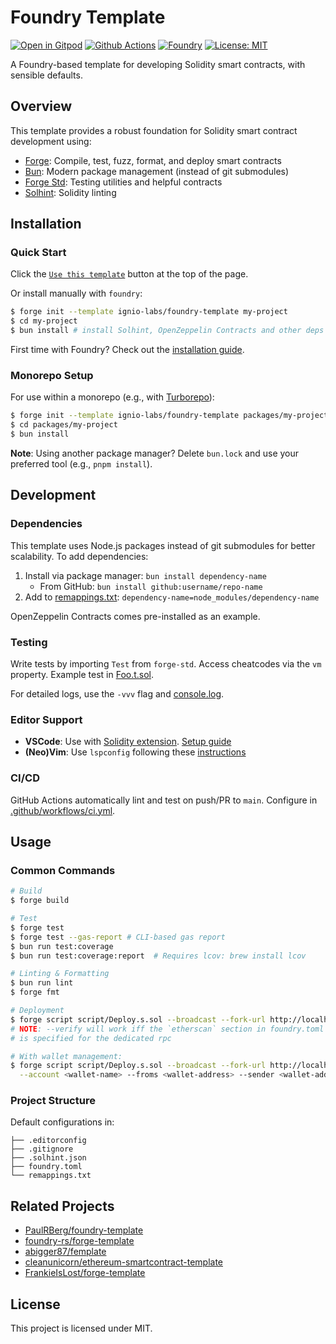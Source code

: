 # Foundry Template

[![Open in Gitpod][gitpod-badge]][gitpod] [![Github Actions][gha-badge]][gha] [![Foundry][foundry-badge]][foundry] [![License: MIT][license-badge]][license]

A Foundry-based template for developing Solidity smart contracts, with sensible defaults.

## Overview

This template provides a robust foundation for Solidity smart contract development using:

- [Forge](https://github.com/foundry-rs/foundry/blob/master/forge): Compile, test, fuzz, format, and deploy smart contracts
- [Bun](https://bun.sh/): Modern package management (instead of git submodules)
- [Forge Std](https://github.com/foundry-rs/forge-std): Testing utilities and helpful contracts
- [Solhint](https://github.com/protofire/solhint): Solidity linting

## Installation

### Quick Start

Click the [`Use this template`](https://github.com/ignio-labs/foundry-template/generate) button at the top of the page.

Or install manually with `foundry`:

```sh
$ forge init --template ignio-labs/foundry-template my-project
$ cd my-project
$ bun install # install Solhint, OpenZeppelin Contracts and other deps
```

First time with Foundry? Check out the [installation guide](https://github.com/foundry-rs/foundry#installation).

### Monorepo Setup

For use within a monorepo (e.g., with [Turborepo](https://turbo.build/repo/docs)):

```sh
$ forge init --template ignio-labs/foundry-template packages/my-project --no-git
$ cd packages/my-project
$ bun install
```

**Note**: Using another package manager? Delete `bun.lock` and use your preferred tool (e.g., `pnpm install`).

## Development

### Dependencies

This template uses Node.js packages instead of git submodules for better scalability. To add dependencies:

1. Install via package manager: `bun install dependency-name`
   - From GitHub: `bun install github:username/repo-name`
2. Add to [remappings.txt](./remappings.txt): `dependency-name=node_modules/dependency-name`

OpenZeppelin Contracts comes pre-installed as an example.

### Testing

Write tests by importing `Test` from `forge-std`. Access cheatcodes via the `vm` property. Example test in [Foo.t.sol](./tests/Foo.t.sol).

For detailed logs, use the `-vvv` flag and [console.log](https://book.getfoundry.sh/faq?highlight=console.log#how-do-i-use-consolelog).

### Editor Support

- **VSCode**: Use with [Solidity extension](https://marketplace.visualstudio.com/items?itemName=NomicFoundation.hardhat-solidity). [Setup guide](https://book.getfoundry.sh/config/vscode)
- **(Neo)Vim**: Use `lspconfig` following these [instructions](https://github.com/NomicFoundation/hardhat-vscode/blob/development/server/README.md#neovim-lsp)

### CI/CD

GitHub Actions automatically lint and test on push/PR to `main`. Configure in [.github/workflows/ci.yml](./.github/workflows/ci.yml).

## Usage

### Common Commands

```sh
# Build
$ forge build

# Test
$ forge test
$ forge test --gas-report # CLI-based gas report
$ bun run test:coverage
$ bun run test:coverage:report  # Requires lcov: brew install lcov

# Linting & Formatting
$ bun run lint
$ forge fmt

# Deployment
$ forge script script/Deploy.s.sol --broadcast --fork-url http://localhost:8545 [--verify]
# NOTE: --verify will work iff the `etherscan` section in foundry.toml
# is specified for the dedicated rpc

# With wallet management:
$ forge script script/Deploy.s.sol --broadcast --fork-url http://localhost:8545 \
  --account <wallet-name> --froms <wallet-address> --sender <wallet-address>
```

### Project Structure

Default configurations in:

```text
├── .editorconfig
├── .gitignore
├── .solhint.json
├── foundry.toml
└── remappings.txt
```

## Related Projects

- [PaulRBerg/foundry-template](https://github.com/PaulRBerg/foundry-template)
- [foundry-rs/forge-template](https://github.com/foundry-rs/forge-template)
- [abigger87/femplate](https://github.com/abigger87/femplate)
- [cleanunicorn/ethereum-smartcontract-template](https://github.com/cleanunicorn/ethereum-smartcontract-template)
- [FrankieIsLost/forge-template](https://github.com/FrankieIsLost/forge-template)

## License

This project is licensed under MIT.

[gitpod]: https://gitpod.io/#https://github.com/ignio-labs/foundry-template
[gitpod-badge]: https://img.shields.io/badge/Gitpod-Open%20in%20Gitpod-FFB45B?logo=gitpod
[gha]: https://github.com/ignio-labs/foundry-template/actions
[gha-badge]: https://github.com/ignio-labs/foundry-template/actions/workflows/ci.yml/badge.svg
[foundry]: https://getfoundry.sh/
[foundry-badge]: https://img.shields.io/badge/Built%20with-Foundry-FFDB1C.svg
[license]: https://opensource.org/licenses/MIT
[license-badge]: https://img.shields.io/badge/License-MIT-blue.svg
